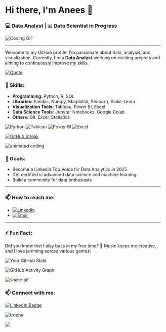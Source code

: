 # Hi there, I'm Anees 👋

### 💻 Data Analyst | 📊 Data Scientist in Progress
![Coding GIF](https://media.giphy.com/media/26tn33aiTi1jkl6H6/giphy.gif)

---

Welcome to my GitHub profile! I'm passionate about data, analysis, and visualization. Currently, I'm a **Data Analyst** working on exciting projects and aiming to continuously improve my skills. 



[![Quote](https://github-readme-quotes.herokuapp.com/quote?theme=dracula&animation=default)](https://github.com/piyushsuthar/github-readme-quotes)



### 🚀 Skills:
- **Programming:** Python, R, SQL
- **Libraries:** Pandas, Numpy, Matplotlib, Seaborn, Scikit-Learn
- **Visualization Tools:** Tableau, Power BI, Excel
- **Data Science Tools:** Jupyter Notebooks, Google Colab
- **Others:** Git, Excel, Statistics


![Python](https://img.shields.io/badge/-Python-3776AB?logo=python&logoColor=white)
![Tableau](https://img.shields.io/badge/-Tableau-E97627?logo=tableau&logoColor=white)
![Power BI](https://img.shields.io/badge/-Power%20BI-F2C811?logo=power-bi&logoColor=black)
![Excel](https://img.shields.io/badge/-Excel-217346?logo=microsoft-excel&logoColor=white)

[![GitHub Streak](https://github-readme-streak-stats.herokuapp.com/?user=yourusername&theme=radical)](https://git.io/streak-stats)


<img src="https://raw.githubusercontent.com/yourusername/yourusername/main/assets/code.svg" alt="animated coding" />


### 🎯 Goals:
- Become a LinkedIn Top Voice for Data Analytics in 2025
- Get certified in advanced data science and machine learning
- Build a community for data enthusiasts

---

### 📫 How to reach me:
- [![LinkedIn](https://img.shields.io/badge/-LinkedIn-blue?style=flat&logo=linkedin)](https://www.linkedin.com/in/anees-rahman-1577a1295/)
- [![Email](https://img.shields.io/badge/-Gmail-red?style=flat&logo=gmail)](mailto:aneesrahman2019009@gmail.com)


---

### ⚡ Fun Fact:
Did you know that I play bass in my free time? 🎸 Music keeps me creative, and I love jamming across various genres!



![Your GitHub Stats](https://github-readme-stats.vercel.app/api?username=yourusername&show_icons=true&theme=radical)


![GitHub Activity Graph](https://activity-graph.herokuapp.com/graph?username=yourusername&theme=react-dark)


![snake gif](https://github.com/yourusername/yourusername/blob/output/github-contribution-grid-snake.svg)


### 📫 Connect with me:
[![LinkedIn Badge](https://img.shields.io/badge/-LinkedIn-blue?style=flat-square&logo=Linkedin&logoColor=white&link=https://www.linkedin.com/in/anees-rahman-1577a1295)](https://www.linkedin.com/in/anees-rahman-1577a1295) 




[![trophy](https://github-profile-trophy.vercel.app/?username=yourusername&theme=onedark)](https://github.com/ryo-ma/github-profile-trophy)


![](https://komarev.com/ghpvc/?username=yourusername&color=blue)


